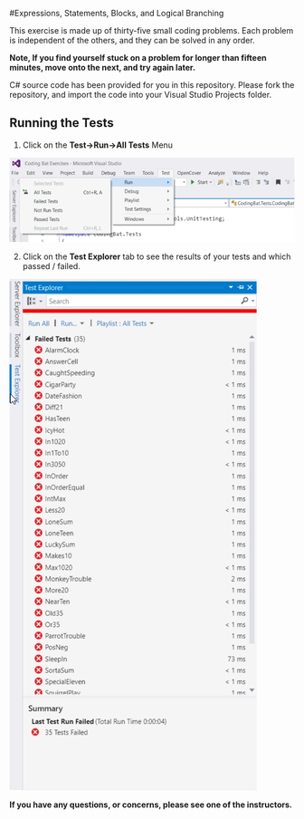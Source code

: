 #Expressions, Statements, Blocks, and Logical Branching

This exercise is made up of thirty-five small coding problems. Each problem is independent of the others, and they can be solved in any order. 

**Note, If you find yourself stuck on a problem for longer than fifteen minutes, move onto the next, and try again later.**

C# source code has been provided for you in this repository. Please fork the repository, and import the code into your Visual Studio Projects folder.

## Running the Tests

1. Click on the **Test->Run->All Tests** Menu

![Running Tests](images/Test%20Menu.jpg)

2. Click on the **Test Explorer** tab to see the results of your tests and which passed / failed.

![Test Explorer](images/Test%20Explorer.jpg)



**If you have any questions, or concerns, please see one of the instructors.**